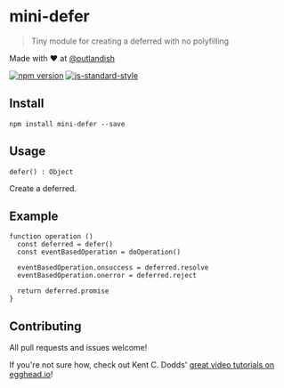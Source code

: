 # mini-defer

> Tiny module for creating a deferred with no polyfilling

Made with ❤ at [@outlandish](http://www.twitter.com/outlandish)

<a href="http://badge.fury.io/js/serialise-response"><img alt="npm version" src="https://badge.fury.io/js/serialise-response.svg"></a>
[![js-standard-style](https://img.shields.io/badge/code%20style-standard-brightgreen.svg)](http://standardjs.com/)

## Install

    npm install mini-defer --save

## Usage

`defer() : Object`

Create a deferred.

## Example

    function operation ()
      const deferred = defer()
      const eventBasedOperation = doOperation()

      eventBasedOperation.onsuccess = deferred.resolve
      eventBasedOperation.onerror = deferred.reject

      return deferred.promise
    }

## Contributing

All pull requests and issues welcome!

If you're not sure how, check out Kent C. Dodds' [great video tutorials on egghead.io](https://egghead.io/lessons/javascript-identifying-how-to-contribute-to-an-open-source-project-on-github)!
